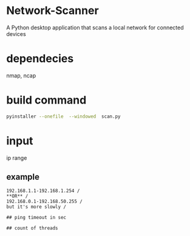 # Network-Scanner
A Python desktop application that scans a local network for connected devices

# dependecies
nmap, ncap

# build command
``` bash
pyinstaller --onefile  --windowed  scan.py

```

# input
ip range
## example
```
192.168.1.1-192.168.1.254 /
**OR** /
192.168.0.1-192.168.50.255 /
but it's more slowly /

## ping timeout in sec

## count of threads


